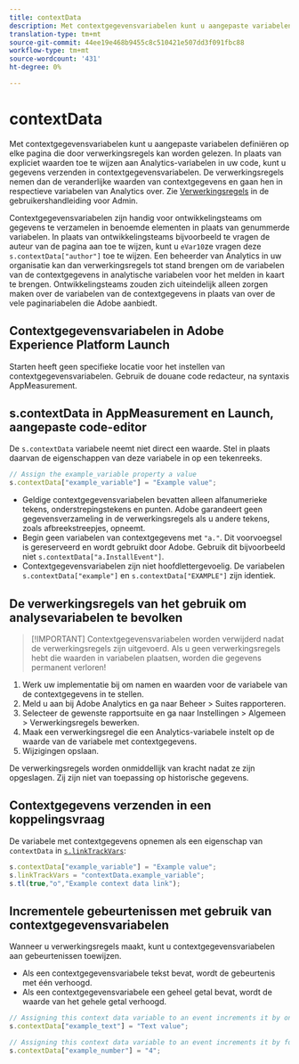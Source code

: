 ```yaml
---
title: contextData
description: Met contextgegevensvariabelen kunt u aangepaste variabelen definiëren op elke pagina die door verwerkingsregels kan worden gelezen.
translation-type: tm+mt
source-git-commit: 44ee19e468b9455c8c510421e507dd3f091fbc88
workflow-type: tm+mt
source-wordcount: '431'
ht-degree: 0%

---
```



# contextData

Met contextgegevensvariabelen kunt u aangepaste variabelen definiëren op elke pagina die door verwerkingsregels kan worden gelezen. In plaats van expliciet waarden toe te wijzen aan Analytics-variabelen in uw code, kunt u gegevens verzenden in contextgegevensvariabelen. De verwerkingsregels nemen dan de veranderlijke waarden van contextgegevens en gaan hen in respectieve variabelen van Analytics over. Zie [Verwerkingsregels](/help/admin/admin/c-processing-rules/c-processing-rules-configuration/t-processing-rules.md) in de gebruikershandleiding voor Admin.

Contextgegevensvariabelen zijn handig voor ontwikkelingsteams om gegevens te verzamelen in benoemde elementen in plaats van genummerde variabelen. In plaats van ontwikkelingsteams bijvoorbeeld te vragen de auteur van de pagina aan toe te wijzen, kunt u `eVar10`ze vragen deze `s.contextData["author"]` toe te wijzen. Een beheerder van Analytics in uw organisatie kan dan verwerkingsregels tot stand brengen om de variabelen van de contextgegevens in analytische variabelen voor het melden in kaart te brengen. Ontwikkelingsteams zouden zich uiteindelijk alleen zorgen maken over de variabelen van de contextgegevens in plaats van over de vele paginariabelen die Adobe aanbiedt.

## Contextgegevensvariabelen in Adobe Experience Platform Launch

Starten heeft geen specifieke locatie voor het instellen van contextgegevensvariabelen. Gebruik de douane code redacteur, na syntaxis AppMeasurement.

## s.contextData in AppMeasurement en Launch, aangepaste code-editor

De `s.contextData` variabele neemt niet direct een waarde. Stel in plaats daarvan de eigenschappen van deze variabele in op een tekenreeks.

```js
// Assign the example_variable property a value
s.contextData["example_variable"] = "Example value";
```

* Geldige contextgegevensvariabelen bevatten alleen alfanumerieke tekens, onderstrepingstekens en punten. Adobe garandeert geen gegevensverzameling in de verwerkingsregels als u andere tekens, zoals afbreekstreepjes, opneemt.
* Begin geen variabelen van contextgegevens met `"a."`. Dit voorvoegsel is gereserveerd en wordt gebruikt door Adobe. Gebruik dit bijvoorbeeld niet `s.contextData["a.InstallEvent"]`.
* Contextgegevensvariabelen zijn niet hoofdlettergevoelig. De variabelen `s.contextData["example"]` en `s.contextData["EXAMPLE"]` zijn identiek.

## De verwerkingsregels van het gebruik om analysevariabelen te bevolken

>[!IMPORTANT] Contextgegevensvariabelen worden verwijderd nadat de verwerkingsregels zijn uitgevoerd. Als u geen verwerkingsregels hebt die waarden in variabelen plaatsen, worden die gegevens permanent verloren!

1. Werk uw implementatie bij om namen en waarden voor de variabele van de contextgegevens in te stellen.
2. Meld u aan bij Adobe Analytics en ga naar Beheer > Suites rapporteren.
3. Selecteer de gewenste rapportsuite en ga naar Instellingen > Algemeen > Verwerkingsregels bewerken.
4. Maak een verwerkingsregel die een Analytics-variabele instelt op de waarde van de variabele met contextgegevens.
5. Wijzigingen opslaan.

De verwerkingsregels worden onmiddellijk van kracht nadat ze zijn opgeslagen. Zij zijn niet van toepassing op historische gegevens.

## Contextgegevens verzenden in een koppelingsvraag

De variabele met contextgegevens opnemen als een eigenschap van `contextData` in [`s.linkTrackVars`](../config-vars/linktrackvars.md):

```js
s.contextData["example_variable"] = "Example value";
s.linkTrackVars = "contextData.example_variable";
s.tl(true,"o","Example context data link");
```

## Incrementele gebeurtenissen met gebruik van contextgegevensvariabelen

Wanneer u verwerkingsregels maakt, kunt u contextgegevensvariabelen aan gebeurtenissen toewijzen.

* Als een contextgegevensvariabele tekst bevat, wordt de gebeurtenis met één verhoogd.
* Als een contextgegevensvariabele een geheel getal bevat, wordt de waarde van het gehele getal verhoogd.

```js
// Assigning this context data variable to an event increments it by one
s.contextData["example_text"] = "Text value";

// Assigning this context data variable to an event increments it by four
s.contextData["example_number"] = "4";
```
